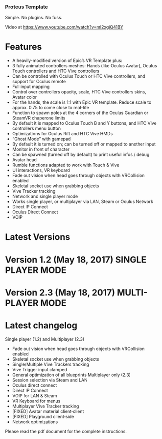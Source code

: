 ﻿### Proteus Template ###

Simple. No plugins. No fuss.

Video at https://www.youtube.com/watch?v=ml2xgiQ41BY 

# Features #
* A heavily-modified version of Epic’s VR Template plus:
 * 3 fully animated controllers meshes: Hands (like Oculus Avatar), Oculus Touch controllers and HTC Vive controllers
 * Can be controlled with Oculus Touch or HTC Vive controllers, and support for Oculus remote
 * Full input mapping
 * Control over controllers opacity, scale, HTC Vive controllers skins, Avatar color
 * For the hands, the scale is 1:1 with Epic VR template. Reduce scale to approx. 0.75 to come close to real-life
 * Function to spawn poles at the 4 corners of the Oculus Guardian or SteamVR chaperone limits
 * By default it is mapped to Oculus Touch B and Y buttons, and HTC Vive controllers menu button
 * Optimizations for Oculus Rift and HTC Vive HMDs
 * “Ghost Mode” with gamepad
 * By default it is turned on; can be turned off or mapped to another input
 * Monitor in front of character
 * Can be spawned (turned off by default) to print useful infos / debug
 * Avatar head
 * Rumble functions adapted to work with Touch & Vive
 * UI interactions, VR keyboard
 * Fade out vision when head goes through objects with VRCollision enabled
 * Skeletal socket use when grabbing objects
 * Vive Tracker tracking
 * Network and single player mode
 * Works single player, or multiplayer via LAN, Steam or Oculus Network
 * Direct IP Connect
 * Oculus Direct Connect
 * VOIP

# Latest Versions #

# Version 1.2 (May 18, 2017) SINGLE PLAYER MODE #

# Version 2.3 (May 18, 2017) MULTI-PLAYER MODE #

# Latest changelog #
Single player (1.2) and Multiplayer (2.3)
* Fade out vision when head goes through objects with VRCollision enabled
* Skeletal socket use when grabbing objects
* Single/Multiple Vive Trackers tracking
* Vive Trigger input clamped
* General optimization of all blueprints
Multiplayer only (2.3)
* Session selection via Steam and LAN
* Oculus direct connect
* Direct IP Connect
* VOIP for LAN & Steam
* VR Keyboard for menus
* Multiplayer Vive Tracker tracking
* [FIXED] Avatar material client‐client
* [FIXED] Playground client‐side
* Network optimizations

Please read the pdf document for the complete instructions.
